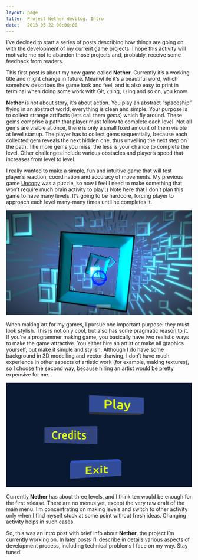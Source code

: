 ```yaml
---
layout: page
title:  Project Nether devblog. Intro
date:   2013-05-22 00:00:00
---
```


I’ve decided to start a series of posts describing how things are going on with the development of my current game projects.
I hope this activity will motivate me not to abandon those projects and, probably, receive some feedback from readers.

This first post is about my new game called **Nether**. Currently it’s a working title and might change in future.
Meanwhile it’s a beautiful word, which somehow describes the game look and feel, and is also easy to print in
terminal when doing some work with Git, `cd`ing, `ls`ing and so on, you know.

<!--break-->

**Nether** is not about story, it’s about action. You play an abstract “spaceship” flying in an abstract world,
everything is clean and simple. Your purpose is to collect strange artifacts (lets call them *gems*) which fly around.
These gems comprise a path that player must follow to complete each level. Not all gems are visible at once, there is
only a small fixed amount of them visible at level startup. The player has to collect gems sequentially, because each
collected gem reveals the next hidden one, thus unveiling the next step on the path. The more gems you miss, the less
is your chance to complete the level. Other challenges include various obstacles and player’s speed that increases from
level to level.

I really wanted to make a simple, fun and intuitive game that will test player’s reaction, coordination and accuracy
of movements. My previous game [Uncopy](/uncopy/) was a puzzle, so now I feel I need to make something that won’t require much brain
activity to play :) Note here that I don’t plan this game to have many levels. It’s going to be hardcore, forcing player
to approach each level many-many times until he completes it.

<div class="row text-center"><img src="/data/nether_gameplay.png" class="margined20"/></div>

When making art for my games, I pursue one important purpose: they must look stylish. This is not only cool, but also
has some pragmatic reason to it. If you’re a programmer making game, you basically have two realistic ways to make the
game attractive. You either hire an artist or make all graphics yourself, but make it simple and stylish. Although I do
have some background in 3D modelling and vector drawing, I don’t have much experience in other aspects of artistic work
(for example, making textures), so I choose the second way, because hiring an artist would be pretty expensive for me.

<div class="row text-center"><img src="/data/nether_menu.png" class="margined20"/></div>

Currently **Nether** has about three levels, and I think ten would be enough for the first release. There are no menus yet,
except the very raw draft of the main menu. I’m concentrating on making levels and switch to other activity only when
I find myself stuck at some point without fresh ideas. Changing activity helps in such cases.

So, this was an intro post with brief info about **Nether**, the project I’m currently working on.
In later posts I’ll describe in details various aspects of development process,
including technical problems I face on my way. Stay tuned!